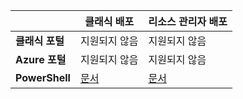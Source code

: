 |  | **클래식 배포** | **리소스 관리자 배포** |
| --- | --- | --- |
| **클래식 포털** |지원되지 않음 |지원되지 않음 |
| **Azure 포털** |지원되지 않음 |지원되지 않음 |
| **PowerShell** |[문서](../articles/expressroute/expressroute-howto-coexist-classic.md) |[문서](../articles/expressroute/expressroute-howto-coexist-resource-manager.md) |



<!--HONumber=Jan17_HO1-->


